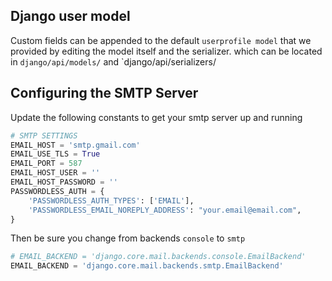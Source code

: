 ## Django user model
Custom fields can be appended to the default `userprofile model` that we provided by editing the model itself and the serializer.
which can be located in `django/api/models/` and `django/api/serializers/

## Configuring the SMTP Server
Update the following constants to get your smtp server up and running
```python
# SMTP SETTINGS
EMAIL_HOST = 'smtp.gmail.com'
EMAIL_USE_TLS = True
EMAIL_PORT = 587
EMAIL_HOST_USER = ''
EMAIL_HOST_PASSWORD = ''
PASSWORDLESS_AUTH = {
    'PASSWORDLESS_AUTH_TYPES': ['EMAIL'],
    'PASSWORDLESS_EMAIL_NOREPLY_ADDRESS': "your.email@email.com",
}
```

Then be sure you change from backends `console` to `smtp`
```python
# EMAIL_BACKEND = 'django.core.mail.backends.console.EmailBackend'
EMAIL_BACKEND = 'django.core.mail.backends.smtp.EmailBackend'
```